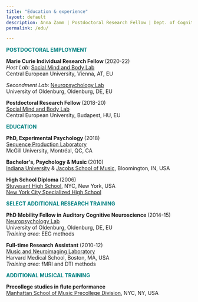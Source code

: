 ```yaml
---
title: "Education & experience"
layout: default
description: Anna Zamm | Postdoctoral Research Fellow | Dept. of Cognitive Science, CEU
permalink: /edu/

---
```

<p><strong><span style="color: #008080;">POSTDOCTORAL EMPLOYMENT</span></strong></p>

<strong> Marie Curie Individual Research Fellow </strong>(2020-22) <br/>
<em>Host Lab</em>: [Social Mind and Body Lab](https://socialmind.ceu.edu/somby) <br/>
Central European University, Vienna, AT, EU<br/>

<em>Secondment Lab</em>: [Neuropsychology Lab](https://uol.de/neuropsychologie">https://uol.de/neuropsychologie)<br/>
University of Oldenburg, Oldenburg, DE, EU<br/>


<strong> Postdoctoral Research Fellow </strong>(2018-20) <br/>
[Social Mind and Body Lab](https://socialmind.ceu.edu/somby) <br/>
Central European University, Budapest, HU, EU <br/>

  
<p><strong><span style="color: #008080;">EDUCATION </span></strong></p>

<strong>PhD, Experimental Psychology </strong>(2018)<br />
[Sequence Production Laboratory](https://www.mcgill.ca/spl/)<br />
McGill University, Montréal, QC, CA<br />

<strong>Bachelor's, Psychology &amp; Music </strong>(2010)<br />
[Indiana University](https://psych.indiana.edu/) &amp; 
[Jacobs School of Music](https://music.indiana.edu/), Bloomington, IN, USA<br />

<strong>High School Diploma </strong>(2006)<br />
[Stuyesant High School](https://en.wikipedia.org/wiki/Stuyvesant_High_School), NYC, New York, USA<br />
[New York City Specialized High School](https://en.wikipedia.org/wiki/Specialized_High_Schools_Admissions_Test#Admission)<br />

<p><strong><span style="color: #008080;">SELECT ADDITIONAL RESEARCH TRAINING</span></strong></p>

<strong>PhD Mobility Fellow in Auditory Cognitive Neuroscience </strong>(2014-15)<br />
[Neuropsychology Lab](https://uol.de/neuropsychologie">https://uol.de/neuropsychologie)<br />
University of Oldenburg, Oldenburg, DE, EU<br />
<em>Training area: </em>EEG methods<br />

<strong>Full-time Research Assistant </strong>(2010-12)<br />
[Music and Neuroimaging Laboratory](https://www.musicianbrain.com/#index">https://www.musicianbrain.com/#index)<br />
Harvard Medical School, Boston, MA, USA<br />
<em>Training area:</em> fMRI and DTI methods<br/>

<p><strong><span style="color: #008080;">ADDITIONAL MUSICAL TRAINING</span></strong></p>

<strong>Precollege studies in flute performance </strong><br />
[Manhattan School of Music Precollege Division](https://www.msmnyc.edu/programs/precollege/admissions/), NYC, NY, USA<br />

